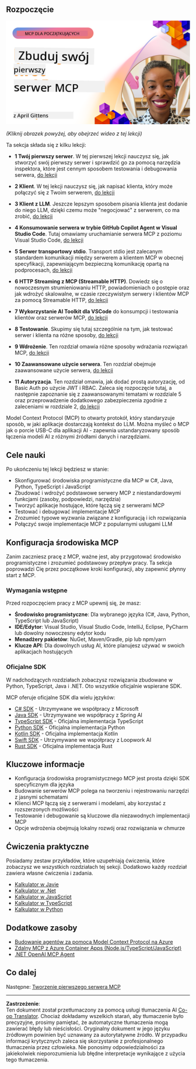 <!--
CO_OP_TRANSLATOR_METADATA:
{
  "original_hash": "f400d87053221363769113c24f117248",
  "translation_date": "2025-10-06T23:01:42+00:00",
  "source_file": "03-GettingStarted/README.md",
  "language_code": "pl"
}
-->
## Rozpoczęcie  

[![Zbuduj swój pierwszy serwer MCP](../../../translated_images/04.0ea920069efd979a0b2dad51e72c1df7ead9c57b3305796068a6cee1f0dd6674.pl.png)](https://youtu.be/sNDZO9N4m9Y)

_(Kliknij obrazek powyżej, aby obejrzeć wideo z tej lekcji)_

Ta sekcja składa się z kilku lekcji:

- **1 Twój pierwszy serwer**. W tej pierwszej lekcji nauczysz się, jak stworzyć swój pierwszy serwer i sprawdzić go za pomocą narzędzia inspektora, które jest cennym sposobem testowania i debugowania serwera, [do lekcji](01-first-server/README.md)

- **2 Klient**. W tej lekcji nauczysz się, jak napisać klienta, który może połączyć się z Twoim serwerem, [do lekcji](02-client/README.md)

- **3 Klient z LLM**. Jeszcze lepszym sposobem pisania klienta jest dodanie do niego LLM, dzięki czemu może "negocjować" z serwerem, co ma zrobić, [do lekcji](03-llm-client/README.md)

- **4 Konsumowanie serwera w trybie GitHub Copilot Agent w Visual Studio Code**. Tutaj omawiamy uruchamianie serwera MCP z poziomu Visual Studio Code, [do lekcji](04-vscode/README.md)

- **5 Serwer transportowy stdio**. Transport stdio jest zalecanym standardem komunikacji między serwerem a klientem MCP w obecnej specyfikacji, zapewniającym bezpieczną komunikację opartą na podprocesach, [do lekcji](05-stdio-server/README.md)

- **6 HTTP Streaming z MCP (Streamable HTTP)**. Dowiedz się o nowoczesnym strumieniowaniu HTTP, powiadomieniach o postępie oraz jak wdrożyć skalowalne, w czasie rzeczywistym serwery i klientów MCP za pomocą Streamable HTTP, [do lekcji](06-http-streaming/README.md)

- **7 Wykorzystanie AI Toolkit dla VSCode** do konsumpcji i testowania klientów oraz serwerów MCP, [do lekcji](07-aitk/README.md)

- **8 Testowanie**. Skupimy się tutaj szczególnie na tym, jak testować serwer i klienta na różne sposoby, [do lekcji](08-testing/README.md)

- **9 Wdrożenie**. Ten rozdział omawia różne sposoby wdrażania rozwiązań MCP, [do lekcji](09-deployment/README.md)

- **10 Zaawansowane użycie serwera**. Ten rozdział obejmuje zaawansowane użycie serwera, [do lekcji](./10-advanced/README.md)

- **11 Autoryzacja**. Ten rozdział omawia, jak dodać prostą autoryzację, od Basic Auth po użycie JWT i RBAC. Zaleca się rozpoczęcie tutaj, a następnie zapoznanie się z zaawansowanymi tematami w rozdziale 5 oraz przeprowadzenie dodatkowego zabezpieczenia zgodnie z zaleceniami w rozdziale 2, [do lekcji](./11-simple-auth/README.md)

Model Context Protocol (MCP) to otwarty protokół, który standaryzuje sposób, w jaki aplikacje dostarczają kontekst do LLM. Można myśleć o MCP jak o porcie USB-C dla aplikacji AI - zapewnia ustandaryzowany sposób łączenia modeli AI z różnymi źródłami danych i narzędziami.

## Cele nauki

Po ukończeniu tej lekcji będziesz w stanie:

- Skonfigurować środowiska programistyczne dla MCP w C#, Java, Python, TypeScript i JavaScript
- Zbudować i wdrożyć podstawowe serwery MCP z niestandardowymi funkcjami (zasoby, podpowiedzi, narzędzia)
- Tworzyć aplikacje hostujące, które łączą się z serwerami MCP
- Testować i debugować implementacje MCP
- Zrozumieć typowe wyzwania związane z konfiguracją i ich rozwiązania
- Połączyć swoje implementacje MCP z popularnymi usługami LLM

## Konfiguracja środowiska MCP

Zanim zaczniesz pracę z MCP, ważne jest, aby przygotować środowisko programistyczne i zrozumieć podstawowy przepływ pracy. Ta sekcja poprowadzi Cię przez początkowe kroki konfiguracji, aby zapewnić płynny start z MCP.

### Wymagania wstępne

Przed rozpoczęciem pracy z MCP upewnij się, że masz:

- **Środowisko programistyczne**: Dla wybranego języka (C#, Java, Python, TypeScript lub JavaScript)
- **IDE/Edytor**: Visual Studio, Visual Studio Code, IntelliJ, Eclipse, PyCharm lub dowolny nowoczesny edytor kodu
- **Menadżery pakietów**: NuGet, Maven/Gradle, pip lub npm/yarn
- **Klucze API**: Dla dowolnych usług AI, które planujesz używać w swoich aplikacjach hostujących

### Oficjalne SDK

W nadchodzących rozdziałach zobaczysz rozwiązania zbudowane w Python, TypeScript, Java i .NET. Oto wszystkie oficjalnie wspierane SDK.

MCP oferuje oficjalne SDK dla wielu języków:
- [C# SDK](https://github.com/modelcontextprotocol/csharp-sdk) - Utrzymywane we współpracy z Microsoft
- [Java SDK](https://github.com/modelcontextprotocol/java-sdk) - Utrzymywane we współpracy z Spring AI
- [TypeScript SDK](https://github.com/modelcontextprotocol/typescript-sdk) - Oficjalna implementacja TypeScript
- [Python SDK](https://github.com/modelcontextprotocol/python-sdk) - Oficjalna implementacja Python
- [Kotlin SDK](https://github.com/modelcontextprotocol/kotlin-sdk) - Oficjalna implementacja Kotlin
- [Swift SDK](https://github.com/modelcontextprotocol/swift-sdk) - Utrzymywane we współpracy z Loopwork AI
- [Rust SDK](https://github.com/modelcontextprotocol/rust-sdk) - Oficjalna implementacja Rust

## Kluczowe informacje

- Konfiguracja środowiska programistycznego MCP jest prosta dzięki SDK specyficznym dla języka
- Budowanie serwerów MCP polega na tworzeniu i rejestrowaniu narzędzi z jasnymi schematami
- Klienci MCP łączą się z serwerami i modelami, aby korzystać z rozszerzonych możliwości
- Testowanie i debugowanie są kluczowe dla niezawodnych implementacji MCP
- Opcje wdrożenia obejmują lokalny rozwój oraz rozwiązania w chmurze

## Ćwiczenia praktyczne

Posiadamy zestaw przykładów, które uzupełniają ćwiczenia, które zobaczysz we wszystkich rozdziałach tej sekcji. Dodatkowo każdy rozdział zawiera własne ćwiczenia i zadania.

- [Kalkulator w Javie](./samples/java/calculator/README.md)
- [Kalkulator w .Net](../../../03-GettingStarted/samples/csharp)
- [Kalkulator w JavaScript](./samples/javascript/README.md)
- [Kalkulator w TypeScript](./samples/typescript/README.md)
- [Kalkulator w Python](../../../03-GettingStarted/samples/python)

## Dodatkowe zasoby

- [Budowanie agentów za pomocą Model Context Protocol na Azure](https://learn.microsoft.com/azure/developer/ai/intro-agents-mcp)
- [Zdalny MCP z Azure Container Apps (Node.js/TypeScript/JavaScript)](https://learn.microsoft.com/samples/azure-samples/mcp-container-ts/mcp-container-ts/)
- [.NET OpenAI MCP Agent](https://learn.microsoft.com/samples/azure-samples/openai-mcp-agent-dotnet/openai-mcp-agent-dotnet/)

## Co dalej

Następne: [Tworzenie pierwszego serwera MCP](01-first-server/README.md)

---

**Zastrzeżenie**:  
Ten dokument został przetłumaczony za pomocą usługi tłumaczenia AI [Co-op Translator](https://github.com/Azure/co-op-translator). Chociaż dokładamy wszelkich starań, aby tłumaczenie było precyzyjne, prosimy pamiętać, że automatyczne tłumaczenia mogą zawierać błędy lub nieścisłości. Oryginalny dokument w jego języku źródłowym powinien być uznawany za autorytatywne źródło. W przypadku informacji krytycznych zaleca się skorzystanie z profesjonalnego tłumaczenia przez człowieka. Nie ponosimy odpowiedzialności za jakiekolwiek nieporozumienia lub błędne interpretacje wynikające z użycia tego tłumaczenia.